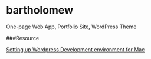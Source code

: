 bartholomew
==========================

One-page Web App, Portfolio Site, WordPress Theme

###Resource

[Setting up Wordpress Development environment for Mac](http://mallinson.ca/osx-web-development/)
